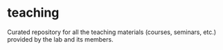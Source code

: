 # teaching
Curated repository for all the teaching materials (courses, seminars, etc.) provided by the lab and its members.
